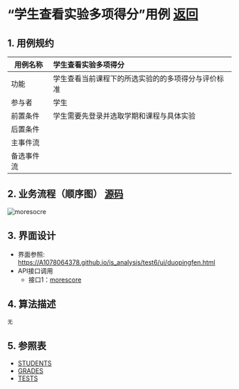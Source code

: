 # “学生查看实验多项得分”用例 [返回](../README.md)
## 1. 用例规约

|用例名称|学生查看实验多项得分|
|-------|:-------------|
|功能|学生查看当前课程下的所选实验的的多项得分与评价标准|
|参与者|学生|
|前置条件|学生需要先登录并选取学期和课程与具体实验|
|后置条件| |
|主事件流| |
|备选事件流| |

## 2. 业务流程（顺序图） [源码](../src/moresocre.puml)
![moresocre](../morescore.png) 

## 3. 界面设计
- 界面参照: https://A1078064378.github.io/is_analysis/test6/ui/duopingfen.html
- API接口调用
    - 接口1：[morescore](../interface/morescore.md) 

## 4. 算法描述
    无
    
## 5. 参照表
- [STUDENTS](../数据库设计.md/#STUDENTS)
- [GRADES](../数据库设计.md/#GRADES)
- [TESTS](../数据库设计.md/#TESTS)

